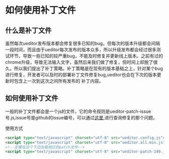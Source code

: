 # 如何使用补丁文件

## 什么是补丁文件

虽然每次ueditor发布版本都会修复很多已知的bug，但每次的版本升级都会间隔一段时间，而且由于ueditor每次发布的版本众多，所以升级发布都会经过很多测试环节，导致一些已知的较严重bug，不能及时修复并更新线上版本。之前有过的chrome升级，导致无法输入文字，虽然后来我们做了修复，但时间上却脱了很久。所以我们提出了补丁策略。补丁策略是在现有的版本基础之上，针对某个bug进行修复，开发者可以及时的部署补丁文件修复bug,ueditor也会在下次的版本更新时包含上一次到这次之间所有发布的  补丁内容。

## 如何使用补丁文件
一般的补丁文件都会是一个js的文件，它的命令规则是ueditor-patch-issue号.js,issue号是github的issue编号，可以通过[这里](https://github.com/fex-team/ueditor/issues),进行查询修复的那个问题。

使用方式

```html
<script type="text/javascript" charset="utf-8" src="ueditor.config.js"></script>
<script type="text/javascript" charset="utf-8" src="ueditor.all.min.js"></script>
<!--定要在这个下边加载相应的patch文件-->
<script type="text/javascript" charset="utf-8" src="ueditor-patch-149.js"></script>
```

